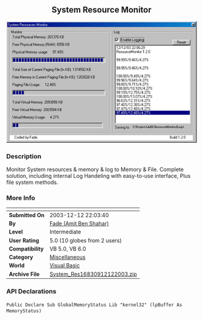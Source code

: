 ﻿<div align="center">

## System Resource Monitor

<img src="PIC20031212152355953.jpg">
</div>

### Description

Monitor System resources & memory & log to Memory & File. Complete solution, including internal Log Handeling with easy-to-use interface, Plus file system methods.
 
### More Info
 


<span>             |<span>
---                |---
**Submitted On**   |2003-12-12 22:03:40
**By**             |[Fade \(Amit Ben Shahar\)](https://github.com/Planet-Source-Code/PSCIndex/blob/master/ByAuthor/fade-amit-ben-shahar.md)
**Level**          |Intermediate
**User Rating**    |5.0 (10 globes from 2 users)
**Compatibility**  |VB 5\.0, VB 6\.0
**Category**       |[Miscellaneous](https://github.com/Planet-Source-Code/PSCIndex/blob/master/ByCategory/miscellaneous__1-1.md)
**World**          |[Visual Basic](https://github.com/Planet-Source-Code/PSCIndex/blob/master/ByWorld/visual-basic.md)
**Archive File**   |[System\_Res16830912122003\.zip](https://github.com/Planet-Source-Code/fade-amit-ben-shahar-system-resource-monitor__1-50424/archive/master.zip)

### API Declarations

```
Public Declare Sub GlobalMemoryStatus Lib "kernel32" (lpBuffer As MemoryStatus)
```





